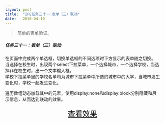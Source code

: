 ```yaml
---
layout: post
title:  "IFE任务三十一:表单（三）联动"
date:   2016-04-19
---
```


>简单的表单验证。

##### 任务三十一：表单（三）联动

在页面中完成两个单选框，切换单选框的不同选项时下方显示的表单随之切换。  
当选择在校生时，出现两个select下拉菜单，一个选择城市，一个选择学校，当选择非在校生时，出一个文本输入框。  
学校下拉菜单里的学校名单均为城市下拉菜单中所选的城市中的大学，当城市发生变化时，学校一起发生变化。

遍历数组动态加载其中的元素，使用display:none和display:block分别隐藏和展示信息，从而达到联动的效果。


<div>
<a href="https://irife.github.io/ife/tliyun/task31/task31.html" target="_blank"><div style="height:50px;line-height:50px;text-align:center;font-size:24px;">查看效果</div></a>
</div>


